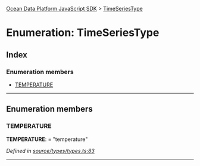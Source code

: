 [Ocean Data Platform JavaScript SDK](../README.md) > [TimeSeriesType](../enums/timeseriestype.md)

# Enumeration: TimeSeriesType

## Index

### Enumeration members

* [TEMPERATURE](timeseriestype.md#temperature)

---

## Enumeration members

<a id="temperature"></a>

###  TEMPERATURE

**TEMPERATURE**:  = "temperature"

*Defined in [source/types/types.ts:83](https://github.com/C4IROcean/ODP-sdk-js/blob/d16dc4d/source/types/types.ts#L83)*

___

